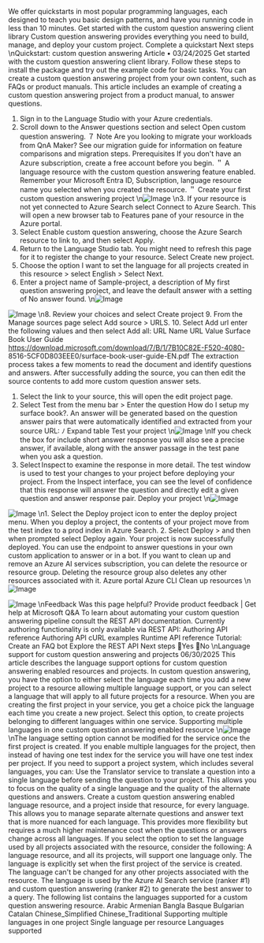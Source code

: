 We offer quickstarts in most popular programming languages, each designed to teach you
basic design patterns, and have you running code in less than 10 minutes.
Get started with the custom question answering client library
Custom question answering provides everything you need to build, manage, and deploy your
custom project.
Complete a quickstart
Next steps
\nQuickstart: custom question answering
Article • 03/24/2025
Get started with the custom question answering client library. Follow these steps to
install the package and try out the example code for basic tasks.
You can create a custom question answering project from your own content, such as
FAQs or product manuals. This article includes an example of creating a custom question
answering project from a product manual, to answer questions.
1. Sign in to the Language Studio
 with your Azure credentials.
2. Scroll down to the Answer questions section and select Open custom question
answering.
７ Note
Are you looking to migrate your workloads from QnA Maker? See our migration
guide for information on feature comparisons and migration steps.
Prerequisites
If you don't have an Azure subscription, create a free account
 before you begin.
＂
A language resource
 with the custom question answering feature enabled.
Remember your Microsoft Entra ID, Subscription, language resource name you
selected when you created the resource.
＂
Create your first custom question answering
project
\n![Image](images/page992_image1.png)
\n3. If your resource is not yet connected to Azure Search select Connect to Azure
Search. This will open a new browser tab to Features pane of your resource in the
Azure portal.
4. Select Enable custom question answering, choose the Azure Search resource to
link to, and then select Apply.
5. Return to the Language Studio tab. You might need to refresh this page for it to
register the change to your resource. Select Create new project.
6. Choose the option I want to set the language for all projects created in this
resource > select English > Select Next.
7. Enter a project name of Sample-project, a description of My first question
answering project, and leave the default answer with a setting of No answer
found.
\n![Image](images/page993_image1.png)

![Image](images/page993_image2.png)
\n8. Review your choices and select Create project
9. From the Manage sources page select Add source > URLS.
10. Select Add url enter the following values and then select Add all:
URL Name
URL Value
Surface
Book User
Guide
https://download.microsoft.com/download/7/B/1/7B10C82E-F520-4080-
8516-5CF0D803EEE0/surface-book-user-guide-EN.pdf
The extraction process takes a few moments to read the document and identify
questions and answers.
After successfully adding the source, you can then edit the source contents to add
more custom question answer sets.
1. Select the link to your source, this will open the edit project page.
2. Select Test from the menu bar > Enter the question How do I setup my surface
book?. An answer will be generated based on the question answer pairs that were
automatically identified and extracted from your source URL:
ﾉ
Expand table
Test your project
\n![Image](images/page995_image1.png)
\nIf you check the box for include short answer response you will also see a precise
answer, if available, along with the answer passage in the test pane when you ask a
question.
3. Select Inspect to examine the response in more detail. The test window is used to
test your changes to your project before deploying your project.
From the Inspect interface, you can see the level of confidence that this response
will answer the question and directly edit a given question and answer response
pair.
Deploy your project
\n![Image](images/page996_image1.png)

![Image](images/page996_image2.png)
\n1. Select the Deploy project icon to enter the deploy project menu.
When you deploy a project, the contents of your project move from the test
index to a prod  index in Azure Search.
2. Select Deploy > and then when prompted select Deploy again.
Your project is now successfully deployed. You can use the endpoint to answer
questions in your own custom application to answer or in a bot.
If you want to clean up and remove an Azure AI services subscription, you can delete the
resource or resource group. Deleting the resource group also deletes any other
resources associated with it.
Azure portal
Azure CLI
Clean up resources
\n![Image](images/page997_image1.png)

![Image](images/page997_image2.png)
\nFeedback
Was this page helpful?
Provide product feedback 
| Get help at Microsoft Q&A
To learn about automating your custom question answering pipeline consult the REST
API documentation. Currently authoring functionality is only available via REST API:
Authoring API reference
Authoring API cURL examples
Runtime API reference
Tutorial: Create an FAQ bot
Explore the REST API
Next steps
Yes
No
\nLanguage support for custom question
answering and projects
06/30/2025
This article describes the language support options for custom question answering enabled
resources and projects.
In custom question answering, you have the option to either select the language each time you
add a new project to a resource allowing multiple language support, or you can select a
language that will apply to all future projects for a resource.
When you are creating the first project in your service, you get a choice pick the language
each time you create a new project. Select this option, to create projects belonging to
different languages within one service.
Supporting multiple languages in one custom
question answering enabled resource
\n![Image](images/page999_image1.png)
\nThe language setting option cannot be modified for the service once the first project is
created.
If you enable multiple languages for the project, then instead of having one test index for
the service you will have one test index per project.
If you need to support a project system, which includes several languages, you can:
Use the Translator service to translate a question into a single language before sending
the question to your project. This allows you to focus on the quality of a single language
and the quality of the alternate questions and answers.
Create a custom question answering enabled language resource, and a project inside that
resource, for every language. This allows you to manage separate alternate questions and
answer text that is more nuanced for each language. This provides more flexibility but
requires a much higher maintenance cost when the questions or answers change across
all languages.
If you select the option to set the language used by all projects associated with the resource,
consider the following:
A language resource, and all its projects, will support one language only.
The language is explicitly set when the first project of the service is created.
The language can't be changed for any other projects associated with the resource.
The language is used by the Azure AI Search service (ranker #1) and custom question
answering (ranker #2) to generate the best answer to a query.
The following list contains the languages supported for a custom question answering resource.
Arabic
Armenian
Bangla
Basque
Bulgarian
Catalan
Chinese_Simplified
Chinese_Traditional
Supporting multiple languages in one project
Single language per resource
Languages supported